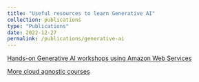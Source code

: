 ```yaml
---
title: "Useful resources to learn Generative AI"
collection: publications
type: "Publications"
date: 2022-12-27
permalink: /publications/generative-ai
---
```


[Hands-on Generative AI workshops using Amazon Web Services](https://workshops.aws/categories/Generative%20AI)

[More cloud agnostic courses](https://www.deeplearning.ai/resources/generative-ai-courses-guide/)
